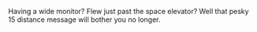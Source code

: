 Having a wide monitor? Flew just past the space elevator? Well that pesky 15 distance message will bother you no longer.
